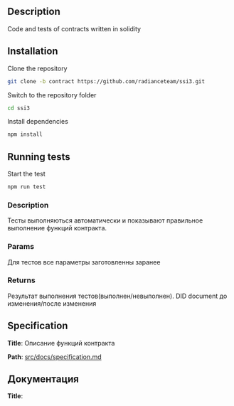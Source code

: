 ## Description

Code and tests of contracts written in solidity

## Installation

Clone the repository
```bash
git clone -b contract https://github.com/radianceteam/ssi3.git
```

Switch to the repository folder
```bash
cd ssi3
```

Install dependencies
```bash
npm install
```

## Running tests

Start the test
```bash
npm run test
```

### Description
Тесты выполняються автоматически и показывают правильное выполнение функций контракта.

### Params
Для тестов все параметры заготовленны заранее

### Returns
Результат выполнения тестов(выполнен/невыполнен).
DID document до изменения/после изменения

## Specification

**Title**: Описание функций контракта

**Path**: [src/docs/specification.md](./docs/specification.md)

## Документация

**Title**: 


